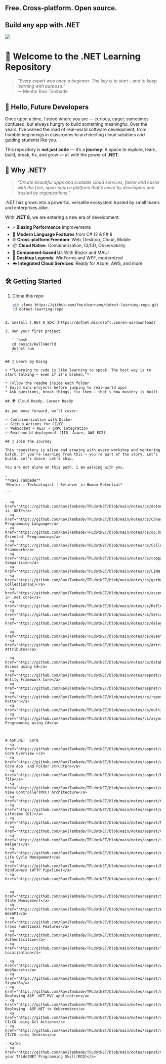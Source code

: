 ## Free. Cross-platform. Open source.
## Build any app with .NET
<img src="https://devblogs.microsoft.com/dotnet/wp-content/uploads/sites/10/2022/11/dotnet-platform2.png"/>

# 🌱 Welcome to the .NET Learning Repository

> *“Every expert was once a beginner. The key is to start—and to keep learning with purpose.”*  
> — Mentor Ravi Tambade

## 👋 Hello, Future Developers

Once upon a time, I stood where you are — curious, eager, sometimes confused, but always hungry to build something meaningful. Over the years, I’ve walked the road of real-world software development, from humble beginnings in classrooms to architecting cloud solutions and guiding students like you.

This repository is **not just code** — it’s a **journey**. A space to explore, learn, build, break, fix, and grow — all with the power of **.NET**.

## 🚀 Why .NET?

> *“Create beautiful apps and scalable cloud services, faster and easier with the free, open-source platform that's loved by developers and trusted by organizations.”*

.NET has grown into a powerful, versatile ecosystem trusted by small teams and enterprises alike.

With **.NET 8**, we are entering a new era of development:

- ⚡ **Blazing Performance** improvements
- 🧠 **Modern Language Features** from C# 12 & F# 8
- 🌐 **Cross-platform Freedom**: Web, Desktop, Cloud, Mobile
- 📦 **Cloud Native**: Containerization, CI/CD, Observability
- 🧩 **Component-based UI**: With Blazor and MAUI
- 🎨 **Desktop Legends**: WinForms and WPF, modernized
- ☁️ **Integrated Cloud Services**: Ready for Azure, AWS, and more


## 🛠️ Getting Started

1. Clone this repo  
   ```bash
   git clone https://github.com/YourUsername/dotnet-learning-repo.git
   cd dotnet-learning-repo
````

2. Install [.NET 8 SDK](https://dotnet.microsoft.com/en-us/download)

3. Run your first project

   ```bash
   cd basics/HelloWorld
   dotnet run
   ```

## 📘 Learn by Doing

> *“Learning to code is like learning to speak. The best way is to start talking — even if it’s broken.”*

* Follow the readme inside each folder
* Build mini-projects before jumping to real-world apps
* Ask questions, break things, fix them — that’s how mastery is built

## 🌍 Cloud Ready, Career Ready

As you move forward, we’ll cover:

✅ Containerization with Docker
✅ GitHub Actions for CI/CD
✅ WebSocket + REST + gRPC integration
✅ Real-world deployment (IIS, Azure, AWS EC2)

## 🤝 Join the Journey

This repository is alive and growing with every workshop and mentoring batch. If you’re learning from this — you’re part of the story. Let’s build. Let’s share. Let’s ship.

You are not alone on this path. I am walking with you.

—
**Ravi Tambade**
*Mentor | Technologist | Believer in Human Potential*

```

- <a href="https://github.com/RaviTambade/TFLdotNET/blob/main/notes/cs/dotnet.md">What is .NET?</a>
- <a href="https://github.com/RaviTambade/TFLdotNET/blob/main/notes/cs/CSharpLang.md">.NET Programming Language</a>
- <a href="https://github.com/RaviTambade/TFLdotNET/blob/main/notes/cs/oo.md">Objectd Oriented  Programming</a>
- <a href="https://github.com/RaviTambade/TFLdotNET/blob/main/notes/cs/Collections.md">Collection Framework</a>
- <a href="https://github.com/RaviTambade/TFLdotNET/blob/main/notes/cs/comparingobjects.md">Object Comparision</a>
- <a href="https://github.com/RaviTambade/TFLdotNET/blob/main/notes/cs/LINQ.md">LINQ</a>
- <a href="https://github.com/RaviTambade/TFLdotNET/blob/main/notes/cs/garbagecollection.md">Garbage Collection(GC)</a>
- <a href="https://github.com/RaviTambade/TFLdotNET/blob/main/notes/cs/assembly.md">Assembly in .net core</a>
- <a href="https://github.com/RaviTambade/TFLdotNET/blob/main/notes/cs/Reflection.md">Reflection</a>
- <a href="https://github.com/RaviTambade/TFLdotNET/blob/main/notes/cs/Serialization.md">Serialization</a>
- <a href="https://github.com/RaviTambade/TFLdotNET/blob/main/notes/cs/delegate.md">Delegates</a>

- <a href="https://github.com/RaviTambade/TFLdotNET/blob/main/notes/cs/events.md">Events</a>
- <a href="https://github.com/RaviTambade/TFLdotNET/blob/main/notes/cs/Attributes.md">Custom Attributes</a>

- <a href="https://github.com/RaviTambade/TFLdotNET/blob/main/notes/cs/databasecrud.md">Data Access using C#</a>
- <a href="https://github.com/RaviTambade/TFLdotNET/blob/main/notes/aspnet/entityframework.md"> Entity Framework Core</a>
- <a href="https://github.com/RaviTambade/TFLdotNET/blob/main/notes/aspnet/dapper.md">Dapper</a>
- <a href="https://github.com/RaviTambade/TFLdotNET/blob/main/notes/cs/repository.md">Repository Pattern</a>
- <a href="https://github.com/RaviTambade/TFLdotNET/blob/main/notes/cs/multithreading.md">Mutithreading</a>
- <a href="https://github.com/RaviTambade/TFLdotNET/blob/main/notes/cs/asyncawait.md">Asynchronous Programming using C#</a>



# ASP.NET  Core
- <a href="https://github.com/RaviTambade/TFLdotNET/blob/main/notes/aspnet/aspnetintro.md">ASP.NET Core Overview </a>
- <a href="https://github.com/RaviTambade/TFLdotNET/blob/main/notes/aspnet/aspnetapp.md">ASP.NET Core App  and Folder structure</a>
- <a href="https://github.com/RaviTambade/TFLdotNET/blob/main/notes/aspnet/Program.md">Program.cs file</a>
- <a href="https://github.com/RaviTambade/TFLdotNET/blob/main/notes/aspnet/mvc.md">Model View Controller(MVC) Architecture</a>
- <a href="https://github.com/RaviTambade/TFLdotNET/blob/main/notes/aspnet/Controllers.md">Controllers</a>
- <a href="https://github.com/RaviTambade/TFLdotNET/blob/main/notes/aspnet/AspnetCoreLifeCycle.md">Service Lifetime (DI)</a>
- <a href="https://github.com/RaviTambade/TFLdotNET/blob/main/notes/aspnet/Models.md">Model</a>
- <a href="https://github.com/RaviTambade/TFLdotNET/blob/main/notes/aspnet/Views.md">Views</a>
- <a href="https://github.com/RaviTambade/TFLdotNET/blob/main/notes/aspnet/taghelper.md">Tag Helpers</a>
- <a href="https://github.com/RaviTambade/TFLdotNET/blob/main/notes/aspnet/AspnetCoreLifeCycle.md">App Life Cycle Management</a>
- <a href="https://github.com/RaviTambade/TFLdotNET/blob/main/notes/aspnet/Middleware.md"> Middleware (HTTP Pipeline)</a>
- <a href="https://github.com/RaviTambade/TFLdotNET/blob/main/notes/aspnet/filters.md">Filters</a>


- <a href="https://github.com/RaviTambade/TFLdotNET/blob/main/notes/aspnet/Statemgmt.md"> State Management</a>
- <a href="https://github.com/RaviTambade/TFLdotNET/blob/main/notes/aspnet/Webapi.md"> WebAPI</a>
- <a href="https://github.com/RaviTambade/TFLdotNET/blob/main/notes/aspnet/crossfunctional.md"> Cross Functional Features</a>
- <a href="https://github.com/RaviTambade/TFLdotNET/blob/main/notes/aspnet/JWT.md">JWT Authentication</a>
- <a href="https://github.com/RaviTambade/TFLdotNET/blob/main/notes/aspnet/localization.md"> Localization</a>

- <a href="https://github.com/RaviTambade/TFLdotNET/blob/main/notes/aspnet/websockets.md"> WebSockets</a>
- <a href="https://github.com/RaviTambade/TFLdotNET/blob/main/notes/aspnet/signalR.md"> SignalR</a>
- <a href="https://github.com/RaviTambade/TFLdotNET/blob/main/notes/aspnet/deploywebapp.md"> Deploying ASP .NET MVC application</a>
- <a href="https://github.com/RaviTambade/TFLdotNET/blob/main/notes/aspnet/deploywebappkubernetes.md"> Deploying  ASP.NET to Kubernetes</a>
- <a href="https://github.com/RaviTambade/TFLdotNET/blob/main/notes/aspnet/cicdgit.md"> CI/CD using Git Actions</a>
- <a href="https://github.com/RaviTambade/TFLdotNET/blob/main/notes/aspnet/cicdjenkins.md"> CI/CD using Jenkins</a>
 
- Kafka
- <a href="https://github.com/RaviTambade/TFLdotNET/blob/main/notes/aspnet/mcq.md">Test your TFLdotNET Programming Skill(MCQ)</a>